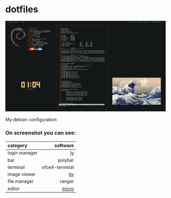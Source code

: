 # dotfiles 
![dotfiles debian linux unixporn i3 i3wm polybar minimalsit](screenshot.png)

My debian configuration

### On screenshot you can see: 

| category              | software |
| :--------------------- |--------------:|
| login manager         | [ly](https://github.com/fairyglade/ly)     |
| bar                   | polybar     |
| terminal              | xfce4-terminal     |
| image viewer          | [tiv](https://github.com/stefanhaustein/TerminalImageViewer)           |
| file manager          | ranger     |
| editor                | [micro](https://github.com/zyedidia/micro)     |